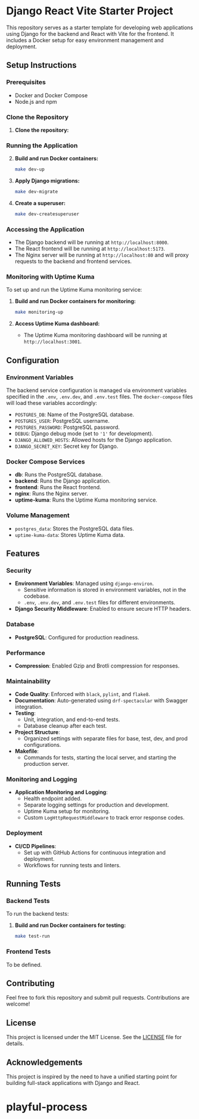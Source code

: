 # Django React Vite Starter Project

This repository serves as a starter template for developing web applications using Django for the backend and React with Vite for the frontend. It includes a Docker setup for easy environment management and deployment.

## Setup Instructions

### Prerequisites

- Docker and Docker Compose
- Node.js and npm

### Clone the Repository

1. **Clone the repository:**
   

### Running the Application

2. **Build and run Docker containers:**
   ```sh
   make dev-up
   ```

3. **Apply Django migrations:**
   ```sh
   make dev-migrate
   ```

4. **Create a superuser:**
   ```sh
   make dev-createsuperuser
   ```

### Accessing the Application

- The Django backend will be running at `http://localhost:8000`.
- The React frontend will be running at `http://localhost:5173`.
- The Nginx server will be running at `http://localhost:80` and will proxy requests to the backend and frontend services.

### Monitoring with Uptime Kuma

To set up and run the Uptime Kuma monitoring service:

1. **Build and run Docker containers for monitoring:**
   ```sh
   make monitoring-up
   ```

2. **Access Uptime Kuma dashboard:**
   - The Uptime Kuma monitoring dashboard will be running at `http://localhost:3001`.

## Configuration

### Environment Variables

The backend service configuration is managed via environment variables specified in the `.env`, `.env.dev`, and `.env.test` files. The `docker-compose` files will load these variables accordingly:

- `POSTGRES_DB`: Name of the PostgreSQL database.
- `POSTGRES_USER`: PostgreSQL username.
- `POSTGRES_PASSWORD`: PostgreSQL password.
- `DEBUG`: Django debug mode (set to `'1'` for development).
- `DJANGO_ALLOWED_HOSTS`: Allowed hosts for the Django application.
- `DJANGO_SECRET_KEY`: Secret key for Django.

### Docker Compose Services

- **db**: Runs the PostgreSQL database.
- **backend**: Runs the Django application.
- **frontend**: Runs the React frontend.
- **nginx**: Runs the Nginx server.
- **uptime-kuma**: Runs the Uptime Kuma monitoring service.

### Volume Management

- `postgres_data`: Stores the PostgreSQL data files.
- `uptime-kuma-data`: Stores Uptime Kuma data.

## Features

### Security

- **Environment Variables**: Managed using `django-environ`.
  - Sensitive information is stored in environment variables, not in the codebase.
  - `.env`, `.env.dev`, and `.env.test` files for different environments.
- **Django Security Middleware**: Enabled to ensure secure HTTP headers.


### Database

- **PostgreSQL**: Configured for production readiness.

### Performance

- **Compression**: Enabled Gzip and Brotli compression for responses.

### Maintainability

- **Code Quality**: Enforced with `black`, `pylint`, and `flake8`.
- **Documentation**: Auto-generated using `drf-spectacular` with Swagger integration.
- **Testing**:
  - Unit, integration, and end-to-end tests.
  - Database cleanup after each test.
- **Project Structure**:
  - Organized settings with separate files for base, test, dev, and prod configurations.
- **Makefile**:
  - Commands for tests, starting the local server, and starting the production server.

### Monitoring and Logging

- **Application Monitoring and Logging**:
  - Health endpoint added.
  - Separate logging settings for production and development.
  - Uptime Kuma setup for monitoring.
  - Custom `LogHttpRequestMiddleware` to track error response codes.

### Deployment

- **CI/CD Pipelines**:
  - Set up with GitHub Actions for continuous integration and deployment.
  - Workflows for running tests and linters.

## Running Tests

### Backend Tests

To run the backend tests:

1. **Build and run Docker containers for testing:**
   ```sh
   make test-run
   ```

### Frontend Tests

To be defined.

## Contributing

Feel free to fork this repository and submit pull requests. Contributions are welcome!

## License

This project is licensed under the MIT License. See the [LICENSE](LICENSE) file for details.

## Acknowledgements

This project is inspired by the need to have a unified starting point for building full-stack applications with Django and React.
# playful-process
